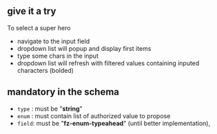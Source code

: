 
## give it a try
To select a super hero
- navigate to the input field
- dropdown list will popup and display first items
- type some chars in the input 
- dropdown list will refresh with filtered values containing inputed characters (bolded)

## mandatory in the schema

- `type` : must be "**string**"
- `enum` : must contain list of authorized value to propose
- `field`: must be "**fz-enum-typeahead**" (until better implementation),


